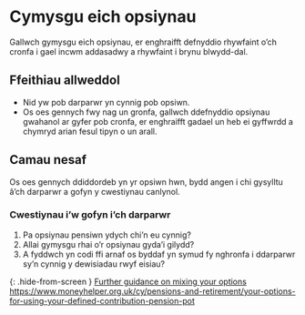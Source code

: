 # Cymysgu eich opsiynau

Gallwch gymysgu eich opsiynau, er enghraifft defnyddio rhywfaint o’ch cronfa i gael incwm addasadwy a rhywfaint i brynu blwydd-dal.

## Ffeithiau allweddol

* Nid yw pob darparwr yn cynnig pob opsiwn.
* Os oes gennych fwy nag un gronfa, gallwch ddefnyddio opsiynau gwahanol ar gyfer pob cronfa, er enghraifft gadael un heb ei gyffwrdd a chymryd arian fesul tipyn o un arall.

## Camau nesaf

Os oes gennych ddiddordeb yn yr opsiwn hwn, bydd angen i chi gysylltu â’ch darparwr a gofyn y cwestiynau canlynol.

### Cwestiynau i’w gofyn i’ch darparwr

1. Pa opsiynau pensiwn ydych chi’n eu cynnig?
2. Allai gymysgu rhai o’r opsiynau gyda’i gilydd?
3. A fyddwch yn codi ffi arnaf os byddaf yn symud fy nghronfa i ddarparwr sy’n cynnig y dewisiadau rwyf eisiau?

{: .hide-from-screen }
[Further guidance on mixing your options](https://www.moneyhelper.org.uk/cy/pensions-and-retirement/your-options-for-using-your-defined-contribution-pension-pot)<br>
https://www.moneyhelper.org.uk/cy/pensions-and-retirement/your-options-for-using-your-defined-contribution-pension-pot
